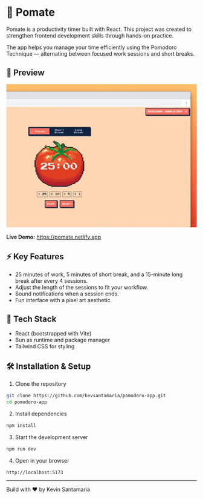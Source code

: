 # 🍅 Pomate

Pomate is a productivity timer built with React. This project was created to strengthen frontend development skills through hands-on practice.

The app helps you manage your time efficiently using the Pomodoro Technique — alternating between focused work sessions and short breaks.

## 📸 Preview

![Pomate Preview](./public/pomate-screenshot.webp)

**Live Demo:** 
https://pomate.netlify.app

## ⚡ Key Features

- 25 minutes of work, 5 minutes of short break, and a 15-minute long break after every 4 sessions.
- Adjust the length of the sessions to fit your workflow.
- Sound notifications when a session ends.
- Fun interface with a pixel art aesthetic.

## 🧩 Tech Stack

- React (bootstrapped with Vite)
- Bun as runtime and package manager
- Tailwind CSS for styling

## 🛠️ Installation & Setup

1. Clone the repository

```bash
git clone https://github.com/kevsantamaria/pomodoro-app.git
cd pomodoro-app
```

2. Install dependencies

```bash
npm install
```

3. Start the development server

```bash
npm run dev
```
4. Open in your browser

```
http://localhost:5173
```

---

Build with ❤️ by Kevin Santamaria
